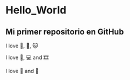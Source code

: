 # Hello_World

## Mi primer repositorio en GitHub

I love 🎸, 🍔, 🐱

I love 🎵, 💻 and 🎞️

I love 🌚 and 🌠

